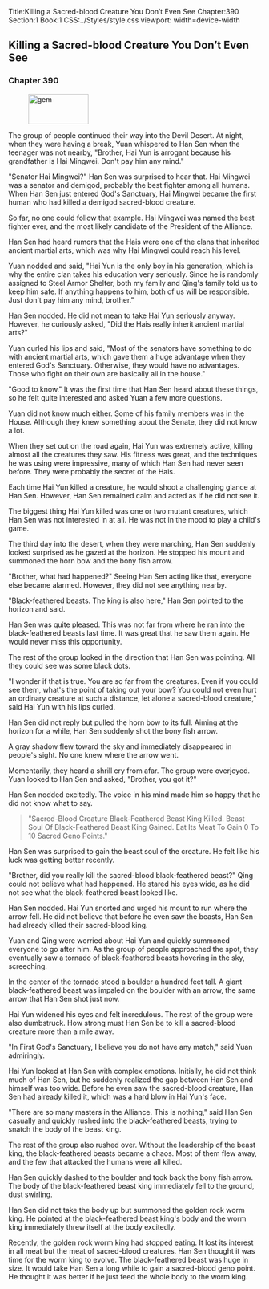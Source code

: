 Title:Killing a Sacred-blood Creature You Don’t Even See 
Chapter:390 
Section:1 
Book:1 
CSS:../Styles/style.css 
viewport: width=device-width
  
## Killing a Sacred-blood Creature You Don’t Even See
### Chapter 390 
<figure>
	<img src="../Images/gem.gif" alt="gem" id="gem" width="120" height="60" />
</figure>
  

  
  The group of people continued their way into the Devil Desert. At night, when they were having a break, Yuan whispered to Han Sen when the teenager was not nearby, "Brother, Hai Yun is arrogant because his grandfather is Hai Mingwei. Don't pay him any mind."

"Senator Hai Mingwei?" Han Sen was surprised to hear that. Hai Mingwei was a senator and demigod, probably the best fighter among all humans. When Han Sen just entered God's Sanctuary, Hai Mingwei became the first human who had killed a demigod sacred-blood creature.

So far, no one could follow that example. Hai Mingwei was named the best fighter ever, and the most likely candidate of the President of the Alliance.

Han Sen had heard rumors that the Hais were one of the clans that inherited ancient martial arts, which was why Hai Mingwei could reach his level.

Yuan nodded and said, "Hai Yun is the only boy in his generation, which is why the entire clan takes his education very seriously. Since he is randomly assigned to Steel Armor Shelter, both my family and Qing's family told us to keep him safe. If anything happens to him, both of us will be responsible. Just don't pay him any mind, brother."

Han Sen nodded. He did not mean to take Hai Yun seriously anyway. However, he curiously asked, "Did the Hais really inherit ancient martial arts?"

Yuan curled his lips and said, "Most of the senators have something to do with ancient martial arts, which gave them a huge advantage when they entered God's Sanctuary. Otherwise, they would have no advantages. Those who fight on their own are basically all in the house."

"Good to know." It was the first time that Han Sen heard about these things, so he felt quite interested and asked Yuan a few more questions.

Yuan did not know much either. Some of his family members was in the House. Although they knew something about the Senate, they did not know a lot.

When they set out on the road again, Hai Yun was extremely active, killing almost all the creatures they saw. His fitness was great, and the techniques he was using were impressive, many of which Han Sen had never seen before. They were probably the secret of the Hais.

Each time Hai Yun killed a creature, he would shoot a challenging glance at Han Sen. However, Han Sen remained calm and acted as if he did not see it.

The biggest thing Hai Yun killed was one or two mutant creatures, which Han Sen was not interested in at all. He was not in the mood to play a child's game.

The third day into the desert, when they were marching, Han Sen suddenly looked surprised as he gazed at the horizon. He stopped his mount and summoned the horn bow and the bony fish arrow.

"Brother, what had happened?" Seeing Han Sen acting like that, everyone else became alarmed. However, they did not see anything nearby.

"Black-feathered beasts. The king is also here," Han Sen pointed to the horizon and said.

Han Sen was quite pleased. This was not far from where he ran into the black-feathered beasts last time. It was great that he saw them again. He would never miss this opportunity.

The rest of the group looked in the direction that Han Sen was pointing. All they could see was some black dots.

"I wonder if that is true. You are so far from the creatures. Even if you could see them, what's the point of taking out your bow? You could not even hurt an ordinary creature at such a distance, let alone a sacred-blood creature," said Hai Yun with his lips curled.

Han Sen did not reply but pulled the horn bow to its full. Aiming at the horizon for a while, Han Sen suddenly shot the bony fish arrow.

A gray shadow flew toward the sky and immediately disappeared in people's sight. No one knew where the arrow went.

Momentarily, they heard a shrill cry from afar. The group were overjoyed. Yuan looked to Han Sen and asked, "Brother, you got it?"

Han Sen nodded excitedly. The voice in his mind made him so happy that he did not know what to say.

> "Sacred-Blood Creature Black-Feathered Beast King Killed. Beast Soul Of Black-Feathered Beast King Gained. Eat Its Meat To Gain 0 To 10 Sacred Geno Points."

Han Sen was surprised to gain the beast soul of the creature. He felt like his luck was getting better recently.

"Brother, did you really kill the sacred-blood black-feathered beast?" Qing could not believe what had happened. He stared his eyes wide, as he did not see what the black-feathered beast looked like.

Han Sen nodded. Hai Yun snorted and urged his mount to run where the arrow fell. He did not believe that before he even saw the beasts, Han Sen had already killed their sacred-blood king.

Yuan and Qing were worried about Hai Yun and quickly summoned everyone to go after him. As the group of people approached the spot, they eventually saw a tornado of black-feathered beasts hovering in the sky, screeching.

In the center of the tornado stood a boulder a hundred feet tall. A giant black-feathered beast was impaled on the boulder with an arrow, the same arrow that Han Sen shot just now.

Hai Yun widened his eyes and felt incredulous. The rest of the group were also dumbstruck. How strong must Han Sen be to kill a sacred-blood creature more than a mile away.

"In First God's Sanctuary, I believe you do not have any match," said Yuan admiringly.

Hai Yun looked at Han Sen with complex emotions. Initially, he did not think much of Han Sen, but he suddenly realized the gap between Han Sen and himself was too wide. Before he even saw the sacred-blood creature, Han Sen had already killed it, which was a hard blow in Hai Yun's face.

"There are so many masters in the Alliance. This is nothing," said Han Sen casually and quickly rushed into the black-feathered beasts, trying to snatch the body of the beast king.

The rest of the group also rushed over. Without the leadership of the beast king, the black-feathered beasts became a chaos. Most of them flew away, and the few that attacked the humans were all killed.

Han Sen quickly dashed to the boulder and took back the bony fish arrow. The body of the black-feathered beast king immediately fell to the ground, dust swirling.

Han Sen did not take the body up but summoned the golden rock worm king. He pointed at the black-feathered beast king's body and the worm king immediately threw itself at the body excitedly.

Recently, the golden rock worm king had stopped eating. It lost its interest in all meat but the meat of sacred-blood creatures. Han Sen thought it was time for the worm king to evolve. The black-feathered beast was huge in size. It would take Han Sen a long while to gain a sacred-blood geno point. He thought it was better if he just feed the whole body to the worm king.
